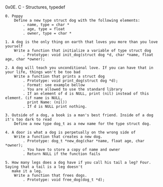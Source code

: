 0x0E. C - Structures, typedef

	0. Poppy
		Define a new type struct dog with the following elements:
			. name, type = char *
			. age, type = float
			. owner, type = char *

	1. A dog is the only thing on earth that loves you more than you love yourself
		Write a function that initialize a variable of type struct dog
			. Prototype: void init_dog(struct dog *d, char *name, float age, char *owner);

	2. A dog will teach you unconditional love. If you can have that in your life, things won't be too bad
		Write a function that prints a struct dog
			. Prototype: void print_dog(struct dog *d);
			. Format: see example bellow
			. You are allowed to use the standard library
			. If an element of d is NULL, print (nil) instead of this element. (if name is NULL,
			  print Name: (nil))
			. If d is NULL print nothing.

	3. Outside of a dog, a book is a man's best friend. Inside of a dog it's too dark to read
		Define a new type dog_t as a new name for the type struct dog.

	4. A door is what a dog is perpetually on the wrong side of
		Write a function that creates a new dog.
			. Prototype: dog_t *new_dog(char *name, float age, char *owner);
			. You have to store a copy of name and owner
			. Return NULL if the function fails

	5. How many legs does a dog have if you call his tail a leg? Four. Saying that a tail is a leg doesn't
	   make it a leg.
		Write a function that frees dogs.
			. Prototype: void free_dog(dog_t *d);
